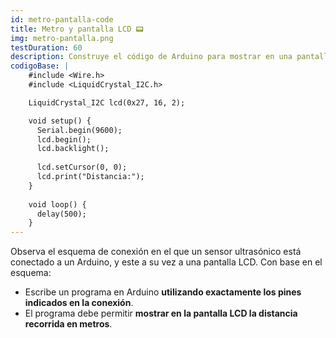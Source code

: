 ```yaml
---
id: metro-pantalla-code
title: Metro y pantalla LCD 📟
img: metro-pantalla.png
testDuration: 60
description: Construye el código de Arduino para mostrar en una pantalla LCD la distancia recorrida en metros.
codigoBase: |
    #include <Wire.h>
    #include <LiquidCrystal_I2C.h>

    LiquidCrystal_I2C lcd(0x27, 16, 2);

    void setup() {
      Serial.begin(9600);
      lcd.begin();
      lcd.backlight();
    
      lcd.setCursor(0, 0);
      lcd.print("Distancia:");
    }
    
    void loop() {
      delay(500);
    }
---
```


Observa el esquema de conexión en el que un sensor ultrasónico está conectado a un Arduino, y este a su vez a una pantalla LCD.
Con base en el esquema:

- Escribe un programa en Arduino **utilizando exactamente los pines indicados en la conexión**.
- El programa debe permitir **mostrar en la pantalla LCD la distancia recorrida en metros**.


